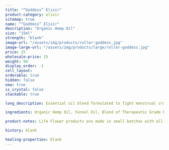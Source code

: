 ```yaml
---
title: "“Goddess” Elixir"
product-category: elixir
sitemap: true
name: "“Goddess” Elixir"
description: "Organic Hemp Oil"
size: "15ml"
strength: "blank"
image-url: "/assets/img/products/roller-goddess.jpg"
image-large-url: "/assets/img/products/large/roller-goddess.jpg"
price: 25
wholesale-price: 15
weight: 90
display_order: -1
cell_layout:
orderable: true
hidden: false
new: true
is_crystal: false
stackable: true

long_description: Essential oil blend formulated to fight menstrual cramps and balance intense feminine energies. Handcrafted in small batches with love and care.

ingredients: Organic Hemp Oil, Fennel Oil, Blend of Therapeutic Grade Essential Oils, Organic Herbs, Sunflower Lecithin, Vitamin E, Cleansed & Charged Crystal

product-notes: Life Flower products are made in small batches with all-natural and boutique ingredients. Orders are processed and shipped in 7-10 days.

history: blank

healing-properties: blank
---
```

